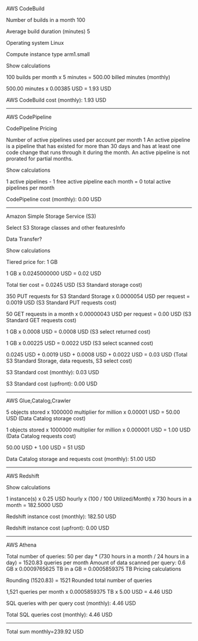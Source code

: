 AWS CodeBuild

Number of builds in a month
100

Average build duration (minutes)
5

Operating system
Linux

Compute instance type
arm1.small

Show calculations

100 builds per month x 5 minutes = 500.00 billed minutes (monthly)

500.00 minutes x 0.00385 USD = 1.93 USD

AWS CodeBuild cost (monthly): 1.93 USD

---

AWS CodePipeline

CodePipeline Pricing

Number of active pipelines used per account per month
1
An active pipeline is a pipeline that has existed for more than 30 days and has at least one code change that runs through it during the month. An active pipeline is not prorated for partial months.

Show calculations

1 active pipelines - 1 free active pipeline each month = 0 total active pipelines per month

CodePipeline cost (monthly): 0.00 USD

---

Amazon Simple Storage Service (S3)



Select S3 Storage classes and other featuresInfo

Data Transfer?

Show calculations

Tiered price for: 1 GB

1 GB x 0.0245000000 USD = 0.02 USD

Total tier cost = 0.0245 USD (S3 Standard storage cost)

350 PUT requests for S3 Standard Storage x 0.0000054 USD per request = 0.0019 USD (S3 Standard PUT requests cost)

50 GET requests in a month x 0.00000043 USD per request = 0.00 USD (S3 Standard GET requests cost)

1 GB x 0.0008 USD = 0.0008 USD (S3 select returned cost)

1 GB x 0.00225 USD = 0.0022 USD (S3 select scanned cost)

0.0245 USD + 0.0019 USD + 0.0008 USD + 0.0022 USD = 0.03 USD (Total S3 Standard Storage, data requests, S3 select cost)

S3 Standard cost (monthly): 0.03 USD

S3 Standard cost (upfront): 0.00 USD

---

AWS Glue,Catalog,Crawler

5 objects stored x 1000000 multiplier for million x 0.00001 USD = 50.00 USD (Data Catalog storage cost)

1 objects stored x 1000000 multiplier for million x 0.000001 USD = 1.00 USD (Data Catalog requests cost)

50.00 USD + 1.00 USD = 51 USD

Data Catalog storage and requests cost (monthly): 51.00 USD

---

AWS Redshift

Show calculations

1 instance(s) x 0.25 USD hourly x (100 / 100 Utilized/Month) x 730 hours in a month = 182.5000 USD

Redshift instance cost (monthly): 182.50 USD

Redshift instance cost (upfront): 0.00 USD

---
AWS Athena

Total number of queries: 50 per day * (730 hours in a month / 24 hours in a day) = 1520.83 queries per month
Amount of data scanned per query: 0.6 GB x 0.0009765625 TB in a GB = 0.0005859375 TB
Pricing calculations

Rounding (1520.83) = 1521 Rounded total number of queries

1,521 queries per month x 0.0005859375 TB x 5.00 USD = 4.46 USD

SQL queries with per query cost (monthly): 4.46 USD

Total SQL queries cost (monthly): 4.46 USD

---
Total sum monthly=239.92 USD


